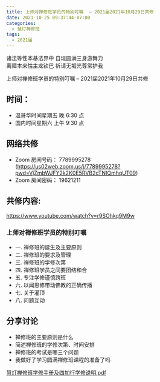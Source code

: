 ```yaml
---
title: 上师对禅修班学员的特别叮嘱  – 2021届2021年10月29日共修
date: 2021-10-25 09:37:44-07:00
categories:
  - 慧灯禅修班
tags:
  - 2021届
---
```

诸法等性本基法界中 自现圆满三身游舞力  
离障本来怙主龙钦巴 祈请无垢光尊常护我  

上师对禅修班学员的特别叮嘱  – 2021届2021年10月29日共修

## 时间：

* 温哥华时间星期五 晚 6:30 点
* 国内时间星期六 上午 9:30 点

## 网络共修

* Zoom 房间号码： 7789995278 (<https://us02web.zoom.us/j/7789995278?pwd=VjZmbWJFY2k2K0E5RVB2cTNIQmhqUT09>)
* Zoom 房间密码： 19621211


## 共修内容: 

<https://www.youtube.com/watch?v=r9SOhkq9M9w>
 
 ### 上师对禅修班学员的特别叮嘱
 
- 一. 禅修班的诞生及主要原则  
- 二. 禅修班的要求及管理  
- 三. 禅修班的学修次第  
- 四. 禅修班学员之间要团结和合  
- 五. 专注学修谨慎跨班  
- 六. 以闻思修带动佛教的正确传播  
- 七. 关于灌顶 
- 八. 问题互动  

## 分享讨论

- 禅修班的主要原则是什么
- 简述禅修班的学修次第、时间安排
- 禅修班的考试是哪三个问题
- 我做好了学习圆满禅修班课程的准备了吗

[慧灯禅修班学修手册及四加行学修说明.pdf](https://hdvblob.blob.core.windows.net/hdv/f/up/%E6%85%A7%E7%81%AF%E7%A6%85%E4%BF%AE%E7%8F%AD%E5%AD%A6%E4%BF%AE%E6%89%8B%E5%86%8C%E5%8F%8A%E5%9B%9B%E5%8A%A0%E8%A1%8C%E5%AD%A6%E4%BF%AE%E8%AF%B4%E6%98%8E.pdf)
 

